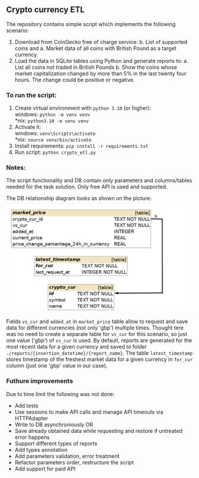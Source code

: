 ## Crypto currency ETL

The repository contains simple script which implements the following scenario:
1. Download from CoinGecko free of charge service:
    b. List of supported coins and
    a. Market data of all coins with British Pound as a target currency.
2. Load the data in SQLite tables using Python and generate reports to:
    a. List all coins not traded in British Pounds
    b. Show the coins whose market capitalization changed by more than 5% in the last twenty four hours. The change could be positive or negative.


### To run the script:

1. Create virtual environment with `python 3.10` (or higher):  
    windows: `python -m venv venv`  
    *nix: `python3.10 -m venv venv`
2. Activate it:  
   windows: `venv\Scripts\activate`  
   *nix:  `source venv/bin/activate`
3. Install requirements:
    `pip install -r requirements.txt`
4. Run script:
   `python crypto_etl.py`


### Notes:

The script functionality and DB contain only parameters and columns/tables needed for the task solution. Only free API is used and supported.

The DB relationship diagram looks as shown on the picture:   

![](crypto_market.jpg)

Fields `vs_cur` and `added_at` in `market_price` table allow to request and save data for different currencies (not only 'gbp') multiple times. Thought tere was no need to create a separate table for `vs_cur` for this scenario, so just one value ('gbp') of `vs_cur` is used.
By default, reports are generated for the most recent data for a given currency and saved to folder `./reports/{insertion_datetime}/{report_name}`. The table `latest_timestamp` stores timestamp of the freshest market data for a given currency in `for_cur` column (just one 'gbp' value in our case). 


### Futhure improvements

Due to time limit the following was not done:
*  Add tests
*  Use sessions to make API calls and manage API timeouts via HTTPAdapter
*  Write to DB asynchroniously OR
*  Save already obtained data while requesting and restore if untreated error happens 
*  Support different types of reports
*  Add types annotation
*  Add parameters validation, error treatment
*  Refactor parameters order, restructure the script
*  Add support for paid API







